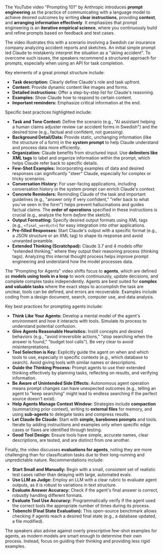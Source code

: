 The YouTube video "Prompting 101" by Anthropic introduces **prompt engineering** as the practice of communicating with a language model to achieve desired outcomes by writing **clear instructions**, providing **context**, and **arranging information effectively**. It emphasizes that prompt engineering is an **iterative empirical science**, where you continuously build and refine prompts based on feedback and test cases.

The video illustrates this with a scenario involving a Swedish car insurance company analyzing accident reports and sketches. An initial simple prompt led Claude to mistakenly interpret the situation as a "skiing accident". To overcome such issues, the speakers recommend a structured approach for prompts, especially when using an API for task completion.

Key elements of a great prompt structure include:
*   **Task description:** Clearly define Claude's role and task upfront.
*   **Content:** Provide dynamic content like images and forms.
*   **Detailed instructions:** Offer a step-by-step list for Claude's reasoning.
*   **Examples:** Show Claude how to respond to certain content.
*   **Important reminders:** Emphasize critical information at the end.

Specific best practices highlighted include:
*   **Task and Tone Context:** Define the scenario (e.g., "AI assistant helping a human claims adjuster review car accident forms in Swedish") and the desired tone (e.g., factual and confident, not guessing).
*   **Background Detail/Data:** Provide static, unchanging information (like the structure of a form) in the **system prompt** to help Claude understand and process data more efficiently.
*   **Organization:** Claude benefits from structured input. Use **delimiters like XML tags** to label and organize information within the prompt, which helps Claude refer back to specific details.
*   **Few-Shot Examples:** Incorporating examples of data and desired responses can significantly "steer" Claude, especially for complex or tricky scenarios.
*   **Conversation History:** For user-facing applications, including conversation history in the system prompt can enrich Claude's context.
*   **Concrete Reminders:** Reminding Claude of the task and important guidelines (e.g., "answer only if very confident," "refer back to what you've seen in the form") helps prevent hallucinations and guides factual claims. The **order of operations** specified in these instructions is crucial (e.g., analyze the form *before* the sketch).
*   **Output Formatting:** Specify desired output formats using XML tags (e.g., `<final_verdict>`) for easy integration into other applications.
*   **Pre-filled Responses:** Start Claude's output with a specific format (e.g., a JSON structure or an XML tag) to shape its response and avoid unwanted preamble.
*   **Extended Thinking (Scratchpad):** Claude 3.7 and 4 models offer "extended thinking," where they output their reasoning process (thinking tags). Analyzing this internal thought process helps improve prompt engineering and understand how the model processes data.

The "Prompting for Agents" video shifts focus to **agents**, which are defined as **models using tools in a loop** to work continuously, update decisions, and complete complex tasks independently. Agents are best suited for **complex and valuable tasks** where the exact steps to accomplish the task are unclear, tools can be defined, and errors are recoverable. Examples include coding from a design document, search, computer use, and data analysis.

Key best practices for prompting agents include:
*   **Think Like Your Agents:** Develop a mental model of the agent's environment and how it interacts with tools. Simulate its process to understand potential confusion.
*   **Give Agents Reasonable Heuristics:** Instill concepts and desired behaviors (e.g., "avoid irreversible actions," "stop searching when the answer is found," "budget tool calls"). Be very clear to avoid misinterpretations.
*   **Tool Selection is Key:** Explicitly guide the agent on when and which tools to use, especially in specific contexts (e.g., which database to search). Avoid giving tools with similar names or descriptions.
*   **Guide the Thinking Process:** Prompt agents to use their extended thinking effectively by planning tasks, reflecting on results, and verifying information.
*   **Be Aware of Unintended Side Effects:** Autonomous agent operation means prompt changes can have unexpected outcomes (e.g., telling an agent to "keep searching" might lead to endless searching if the perfect source doesn't exist).
*   **Help Agents Manage Context Window:** Strategies include **compaction** (summarizing prior context), writing to **external files** for memory, and using **sub-agents** to delegate tasks and compress results.
*   **Let Claude Be Claude:** Start with **simple, barebones prompts** and tools. Iterate by adding instructions and examples only when specific edge cases or flaws are identified through testing.
*   **Good Tool Design:** Ensure tools have simple, accurate names, clear descriptions, are tested, and are distinct from one another.

Finally, the video discusses **evaluations for agents**, noting they are more challenging than for classification tasks due to their long-running and unpredictable nature. Recommendations include:
*   **Start Small and Manually:** Begin with a small, consistent set of realistic test cases rather than delaying with large, automated evals.
*   **Use LLM as Judge:** Employ an LLM with a clear rubric to evaluate agent outputs, as it is robust to variations in text structure.
*   **Evaluate Answer Accuracy:** Check if the agent's final answer is correct, robustly handling different formats.
*   **Evaluate Tool Use Accuracy:** Programmatically verify if the agent used the correct tools the appropriate number of times during its process.
*   **Tobenchi (Final State Evaluation):** This open-source benchmark allows checking if agents reach a desired final state (e.g., a database updated, a file modified).

The speakers also advise against overly prescriptive few-shot examples for agents, as modern models are smart enough to determine their own process. Instead, focus on guiding their thinking and providing less rigid examples.